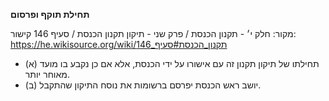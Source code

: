 **תחילת תוקף ופרסום**

מקור: חלק י׳ - תקנון הכנסת / פרק שני - תיקון תקנון הכנסת / סעיף 146
קישור: https://he.wikisource.org/wiki/תקנון_הכנסת#סעיף_146

 * (א) תחילתו של תיקון תקנון זה עם אישורו על ידי הכנסת, אלא אם כן נקבע בו מועד מאוחר יותר.
 * (ב) יושב ראש הכנסת יפרסם ברשומות את נוסח התיקון שהתקבל.